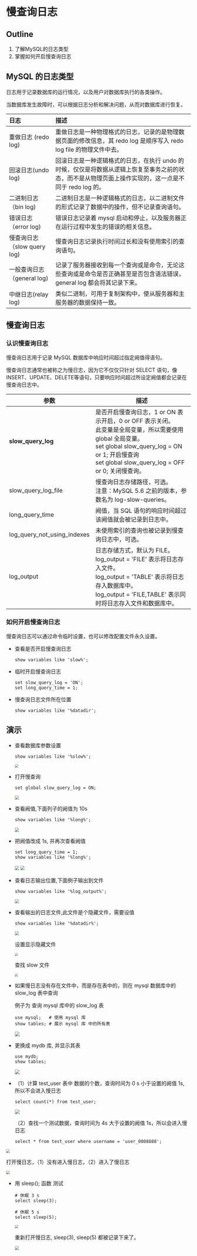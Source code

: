 #  慢查询日志

## Outline

1. 了解MySQL的日志类型
2. 掌握如何开启慢查询日志

## MySQL 的日志类型

日志用于记录数据库的运行情况，以及用户对数据库执行的各类操作。

当数据库发生故障时，可以根据日志分析和解决问题，从而对数据库进行恢复。

| 日志                        | 描述                                                         |
| :-------------------------- | :----------------------------------------------------------- |
| 重做日志 (redo log)         | 重做日志是一种物理格式的日志，记录的是物理数据页面的修改信息，其 redo log 是顺序写入 redo log file 的物理文件中去。 |
| 回滚日志(undo log)          | 回滚日志是一种逻辑格式的日志，在执行 undo 的时候，仅仅是将数据从逻辑上恢复至事务之前的状态，而不是从物理页面上操作实现的，这一点是不同于 redo log 的。 |
| 二进制日志（bin log)        | 二进制日志是一种逻辑格式的日志，以二进制文件的形式记录了数据中的操作，但不记录查询语句。 |
| 错误日志（error log)        | 错误日志记录着 mysql 启动和停止，以及服务器正在运行过程中发生的错误的相关信息。 |
| 慢查询日志（slow query log) | 慢查询日志记录执行时间过长和没有使用索引的查询语句。         |
| 一般查询日志（general log)  | 记录了服务器接收到每一个查询或是命令，无论这些查询或是命令是否正确甚至是否包含语法错误，general log 都会将其记录下来。 |
| 中继日志(relay log)         | 类似二进制，可用于复制架构中，使从服务器和主服务器的数据保持一致。 |

## 慢查询日志

### 认识慢查询日志

慢查询日志用于记录 MySQL 数据库中响应时间超过指定阙值得语句。

慢查询日志通常也被称之为慢日志，因为它不仅仅只针对 SELECT 语句，像 INSERT、UPDATE、DELETE等语句，只要响应时间超过所设定阙值都会记录在慢查询日志中。

| 参数                        | 描述                                                         |
| --------------------------- | ------------------------------------------------------------ |
| **slow_query_log**          | 是否开启慢查询日志，1 or ON 表示开启，0 or OFF 表示关闭。<br>此变量是全局变量，所以需要使用 global 全局变量。<br>set global slow_query_log = ON or 1;    开启慢查询<br>set global slow_query_log = OFF or 0;   关闭慢查询。 |
| slow_query_log_file         | 慢查询日志存储路径，可选。<br> 注意：MySQL 5.6 之前的版本，参数名为 log-slow-queries。 |
| long_query_time             | 阙值，当 SQL 语句的响应时间超过该阙值就会被记录到日志中。    |
| log_query_not_using_indexes | 未使用索引的查询也被记录到慢查询日志中，可选。               |
| log_output                  | 日志存储方式，默认为 FILE。<br>log_output = 'FILE'              表示将日志存入文件。<br>log_output = 'TABLE'          表示将日志存入数据库中。<br>log_output = 'FILE,TABLE'  表示同时将日志存入文件和数据库中。 |

### 如何开启慢查询日志

慢查询日志可以通过命令临时设置，也可以修改配置文件永久设置。

- 查看是否开启慢查询日志

  ```mysql
  show variables like 'slow%';
  ```

- 临时开启慢查询日志

  ```mysql
  set slow_query_log = 'ON';
  set long_query_time = 1;
  ```

- 慢查询日志文件所在位置

  ```mysql
  show variables like '%datadir';
  ```

  

## 演示

- 查看数据库参数设置

  ```mysql
  show variables like '%slow%';
  ```

  

  <img src="Resources/00.jpg" style="zoom:60%;" />

- 打开慢查询

  ```mysql
  set global slow_query_log = ON;
  ```

  <img src="Resources/01.jpg" style="zoom:70%;" />

- 查看阙值,下面列子的阙值为 10s

  ```mysql
  show variables like '%long%';
  ```

  <img src="Resources/02.jpg" style="zoom:70%;" />

- 把阙值改成 1s, 并再次查看阙值

  ```mysql
  set long_query_time = 1;
  show variables like '%long%';
  ```

  <img src="Resources/03.jpg" style="zoom:70%;" />

  <img src="Resources/04.jpg" style="zoom:70%;" />

- 查看日志输出位置,下面例子输出到文件

  ```mysql
  show variables like '%log_output%';
  ```

  <img src="Resources/05.jpg" style="zoom:70%;" />

- 查看输出的日志文件,此文件是个隐藏文件，需要设值

  ```mysql
  show variables like '%datadir%';
  ```

  <img src="Resources/06.jpg" style="zoom:70%;" />

  设置显示隐藏文件

  <img src="Resources/07.jpg" style="zoom:50%;" />

  查找 slow 文件

  <img src="Resources/08.jpg" style="zoom:50%;" />

- 如果慢日志没有存在文件中，而是存在表中的，则在 mysql 数据库中的 slow_log 表中查询

  例子为 查询 mysql 库中的 slow_log 表 

  ```mysql
  use mysql;   # 使用 mysql 库
  show tables; # 展示 mysql 库 中的所有表
  ```

  <img src="Resources/09.jpg" style="zoom:80%;" />

- 更换成 mydb 库, 并显示其表

  ```mysql
  use mydb;
  show tables;
  ```

  <img src="Resources/10.jpg" style="zoom:80%;" />

  

- （1）计算 test_user 表中 数据的个数，查询时间为 0 s 小于设置的阙值 1s, 所以不会进入慢日志

  ```mysql
  select count(*) from test_user;
  ```

  <img src="Resources/11.jpg" style="zoom:80%;" />

  （2）查找一个测试数据，查询时间为 4s 大于设置的阙值 1s，所以会进入慢日志

  ```mysql
  select * from test_user where username = 'user_0008888';
  ```

<img src="Resources/12.jpg" style="zoom:60%;" />

打开慢日志，（1）没有进入慢日志，（2）进入了慢日志

<img src="Resources/13.jpg" style="zoom:60%;" />

- 用 sleep(); 函数 测试 

  ```mysql
  # 休眠 3 s
  select sleep(3);
  
  # 休眠 5 s
  select sleep(5);
  ```

  <img src="Resources/14.jpg" style="zoom:60%;" />

  重新打开慢日志, sleep(3), sleep(5) 都被记录下来了。

  <img src="Resources/15.jpg" style="zoom:70%;" />